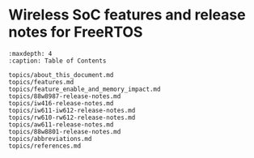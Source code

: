 # Wireless SoC features and release notes for FreeRTOS


```{tocTree}
:maxdepth: 4
:caption: Table of Contents

topics/about_this_document.md
topics/features.md
topics/feature_enable_and_memory_impact.md
topics/88w8987-release-notes.md
topics/iw416-release-notes.md
topics/iw611-iw612-release-notes.md
topics/rw610-rw612-release-notes.md
topics/aw611-release-notes.md
topics/88w8801-release-notes.md
topics/abbreviations.md
topics/references.md
``````